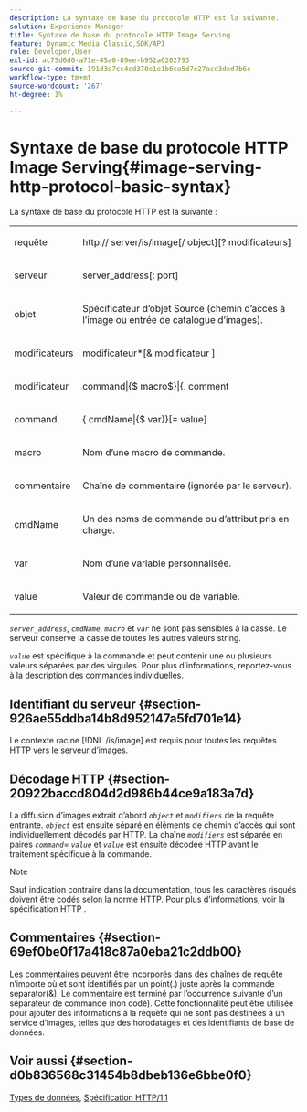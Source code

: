 ```yaml
---
description: La syntaxe de base du protocole HTTP est la suivante.
solution: Experience Manager
title: Syntaxe de base du protocole HTTP Image Serving
feature: Dynamic Media Classic,SDK/API
role: Developer,User
exl-id: ac75d6d0-a71e-45a0-89ee-b952a0202793
source-git-commit: 191d3e7cc4cd370e1e1b6ca5d7e27acd3ded7b6c
workflow-type: tm+mt
source-wordcount: '267'
ht-degree: 1%

---
```


# Syntaxe de base du protocole HTTP Image Serving{#image-serving-http-protocol-basic-syntax}

La syntaxe de base du protocole HTTP est la suivante :

<table id="simpletable_854C20D4C42247B99D9F123543C17E7C"> 
 <tr class="strow"> 
  <td class="stentry"> <p><span class="codeph"> <span class="varname"> requête</span> </span> </p> </td> 
  <td class="stentry"> <p> <span class="filepath">http://<span class="varname"> server</span>/is/image[/<span class="varname"> object</span>][?<span class="varname"> modificateurs</span>]</span> </p> </td> 
 </tr> 
 <tr class="strow"> 
  <td class="stentry"> <p><span class="codeph"> <span class="varname"> serveur </span> </span> </p></td> 
  <td class="stentry"> <p> <span class="codeph"> <span class="varname"> server_address</span>[:<span class="varname"> port</span>]</span> </p> </td> 
 </tr> 
 <tr class="strow"> 
  <td class="stentry"> <p><span class="codeph"> <span class="varname"> objet</span> </span> </p></td> 
  <td class="stentry"> <p>Spécificateur d’objet Source (chemin d’accès à l’image ou entrée de catalogue d’images). </p> </td> 
 </tr> 
 <tr class="strow"> 
  <td class="stentry"> <p><span class="codeph"> <span class="varname"> modificateurs</span> </span> </p></td> 
  <td class="stentry"> <p><span class="codeph"> <span class="varname"> modificateur</span>*[&amp;<span class="varname"> modificateur </span>]</span> </p> </td> 
 </tr> 
 <tr class="strow"> 
  <td class="stentry"> <p><span class="codeph"> <span class="varname"> modificateur</span> </span> </p></td> 
  <td class="stentry"> <p><span class="codeph">command|{$<span class="varname"> macro</span>$}|&lbrace;.<span class="varname"> comment </span></span> </p></td> 
 </tr> 
 <tr class="strow"> 
  <td class="stentry"> <p><span class="codeph"> <span class="varname"> command</span> </span> </p> </td> 
  <td class="stentry"> <p>{<span class="varname"> cmdName</span>|{$<span class="varname"> var</span>}}[=<span class="varname"> value</span>] </p></td> 
 </tr> 
 <tr class="strow"> 
  <td class="stentry"> <p><span class="codeph"> <span class="varname"> macro</span> </span> </p> </td> 
  <td class="stentry"> <p>Nom d’une macro de commande.</p></td> 
 </tr> 
 <tr class="strow"> 
  <td class="stentry"> <p><span class="codeph"> <span class="varname"> commentaire </span> </span> </p></td> 
  <td class="stentry"> <p>Chaîne de commentaire (ignorée par le serveur).</p></td> 
 </tr> 
 <tr class="strow"> 
  <td class="stentry"> <p><span class="codeph"> <span class="varname"> cmdName</span> </span> </p></td> 
  <td class="stentry"> <p>Un des noms de commande ou d’attribut pris en charge.</p></td> 
 </tr> 
 <tr class="strow"> 
  <td class="stentry"> <p><span class="codeph"> <span class="varname"> var</span> </span> </p> </td> 
  <td class="stentry"> <p>Nom d’une variable personnalisée.</p></td> 
 </tr> 
 <tr class="strow"> 
  <td class="stentry"> <p><span class="codeph"> <span class="varname"> value</span> </span> </p></td> 
  <td class="stentry"> <p>Valeur de commande ou de variable. </p></td> 
 </tr> 
</table>

*`server_address`*, *`cmdName`*, *`macro`* et *`var`* ne sont pas sensibles à la casse. Le serveur conserve la casse de toutes les autres valeurs string.

*`value`* est spécifique à la commande et peut contenir une ou plusieurs valeurs séparées par des virgules. Pour plus d’informations, reportez-vous à la description des commandes individuelles.

## Identifiant du serveur {#section-926ae55ddba14b8d952147a5fd701e14}

Le contexte racine [!DNL /is/image] est requis pour toutes les requêtes HTTP vers le serveur d’images.

## Décodage HTTP {#section-20922baccd804d2d986b44ce9a183a7d}

La diffusion d’images extrait d’abord *`object`* et *`modifiers`* de la requête entrante. *`object`* est ensuite séparé en éléments de chemin d’accès qui sont individuellement décodés par HTTP. La chaîne *`modifiers`* est séparée en paires *`command`*= *`value`* et *`value`* est ensuite décodée HTTP avant le traitement spécifique à la commande.

>[!NOTE]
>
>Sauf indication contraire dans la documentation, tous les caractères risqués doivent être codés selon la norme HTTP. Pour plus d’informations, voir la spécification HTTP .

## Commentaires {#section-69ef0be0f17a418c87a0eba21c2ddb00}

Les commentaires peuvent être incorporés dans des chaînes de requête n’importe où et sont identifiés par un point(.) juste après la commande separator(&amp;). Le commentaire est terminé par l’occurrence suivante d’un séparateur de commande (non codé). Cette fonctionnalité peut être utilisée pour ajouter des informations à la requête qui ne sont pas destinées à un service d’images, telles que des horodatages et des identifiants de base de données.

## Voir aussi {#section-d0b836568c31454b8dbeb136e6bbe0f0}

[Types de données](../../../../../is-api/http-ref/image-serving-api-ref/c-http-protocol-reference/c-data-types/c-data-types.md#concept-49455c12df954bb5919cdd8d5ccc85fa), [Spécification HTTP/1.1](https://www.w3.org/Protocols/rfc2616/rfc2616.html)
